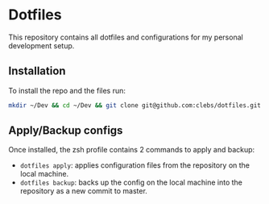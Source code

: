 # Dotfiles

This repository contains all dotfiles and configurations for my personal development setup.

## Installation

To install the repo and the files run:
```bash
mkdir ~/Dev && cd ~/Dev && git clone git@github.com:clebs/dotfiles.git && cd dotfiles && make install
```

## Apply/Backup configs

Once installed, the zsh profile contains 2 commands to apply and backup:
- `dotfiles apply`:  applies configuration files from the repository on the local machine.
- `dotfiles backup`: backs up the config on the local machine into the repository as a new commit to master.

